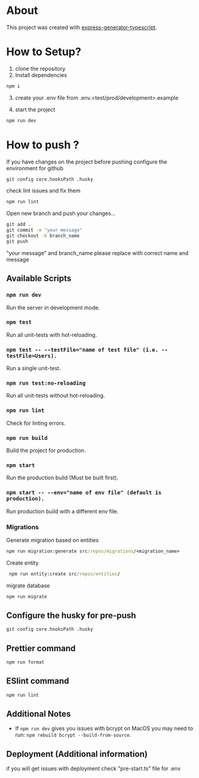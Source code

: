 # About

This project was created with [express-generator-typescript](https://github.com/seanpmaxwell/express-generator-typescript).

# How to Setup?

1. clone the repository
2. Install dependencies

```cmd
npm i
```

3. create your .env file from .env.<test/prod/development>.example

4. start the project
   
```cmd
npm run dev
```

# How to push ?
If you have changes on the project before pushing configure the environment for github

```cmd
git config core.hooksPath .husky

```

check lint issues and fix them

```cmd
npm run lint

```

Open new branch and push your changes...

```cmd
git add .
git commit -m "your message"
git checkout -b branch_name
git push
```

"your message" and branch_name please replace with correct name and message

## Available Scripts

### `npm run dev`

Run the server in development mode.

### `npm test`

Run all unit-tests with hot-reloading.

### `npm test -- --testFile="name of test file" (i.e. --testFile=Users).`

Run a single unit-test.

### `npm run test:no-reloading`

Run all unit-tests without hot-reloading.

### `npm run lint`

Check for linting errors.

### `npm run build`

Build the project for production.

### `npm start`

Run the production build (Must be built first).

### `npm start -- --env="name of env file" (default is production).`

Run production build with a different env file.

### Migrations

Generate migration based on entities

```cmd
npm run migration:generate src/repos/migrations/<migration_name>

```

Create entity

```cmd
 npm run entity:create src/repos/entities/
```

migrate database

```cmd
npm run migrate

```

## Configure the husky for pre-push

```cmd
git config core.hooksPath .husky

```

## Prettier command

```cmd
npm run format

```

## ESlint command

```cmd
npm run lint

```

## Additional Notes

- If `npm run dev` gives you issues with bcrypt on MacOS you may need to run: `npm rebuild bcrypt --build-from-source`.

## Deployment (Additional information)

if you will get issues with deployment check "pre-start.ts" file for .env

